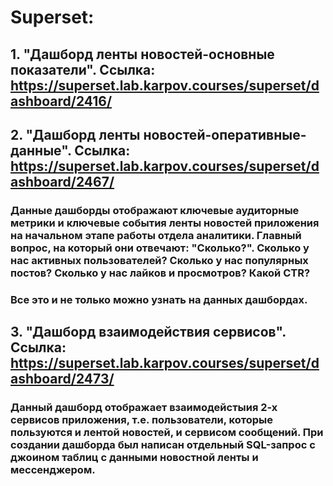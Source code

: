 # Superset:
## 1. "Дашборд ленты новостей-основные показатели". Ссылка: https://superset.lab.karpov.courses/superset/dashboard/2416/
## 2. "Дашборд ленты новостей-оперативные-данные". Ссылка: https://superset.lab.karpov.courses/superset/dashboard/2467/
### Данные дашборды отображают ключевые аудиторные метрики и ключевые события ленты новостей приложения на начальном этапе работы отдела аналитики. Главный вопрос, на который они отвечают: "Сколько?". Сколько у нас активных пользователей? Сколько у нас популярных постов? Сколько у нас лайков и просмотров? Какой CTR?
### Все это и не только можно узнать на данных дашбордах.
## 3. "Дашборд взаимодействия сервисов". Ссылка: https://superset.lab.karpov.courses/superset/dashboard/2473/
### Данный дашборд отображает взаимодейстыия 2-х сервисов приложения, т.е. пользователи, которые пользуются и лентой новостей, и сервисом сообщений. При создании дашборда был написан отдельный SQL-запрос с джоином таблиц с данными новостной ленты и мессенджером.
